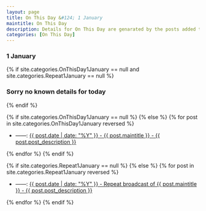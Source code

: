 ```yaml
---
layout: page
title: On This Day &#124; 1 January
maintitle: On This Day
description: Details for On This Day are genarated by the posts added to the website so the content is subject to changes/updates over time.
categories: [On This Day]
---
```


<h3>1 January</h3>

{% if site.categories.OnThisDay1January == null and site.categories.Repeat1January == null %}
  <h3>Sorry no known details for today</h3>
{% endif %}

{% if site.categories.OnThisDay1January == null %}
{% else %}
{% for post in site.categories.OnThisDay1January reversed %}
<ul>
<li> ——: <a href="{{ post.url }}">{{ post.date | date: "%Y" }} - {{ post.maintitle }} - {{ post.post_description }}</a></li>
</ul>
{% endfor %}
{% endif %}

{% if site.categories.Repeat1January == null %}
{% else %}
{% for post in site.categories.Repeat1January reversed %}
<ul>
<li> ——: <a href="{{ post.url }}">{{ post.date | date: "%Y" }} - Repeat broadcast of {{ post.maintitle }} - {{ post.post_description }}</a></li>
</ul>
{% endfor %}
{% endif %}
